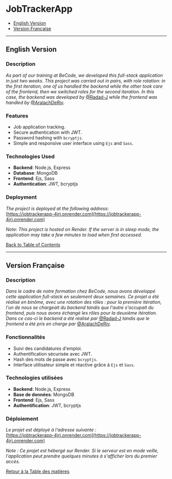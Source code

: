 # JobTrackerApp

- [English Version](#english-version)
- [Version Française](#version-française)

---

## English Version

### Description

_As part of our training at BeCode, we developed this full-stack application in just two weeks. This project was carried out in pairs, with role rotation: in the first iteration, one of us handled the backend while the other took care of the frontend, then we switched roles for the second iteration. In this case, the backend was developed by_ [@Radad-J](https://github.com/Radad-J) _while the frontend was handled by_ [@AralachDeRiv](https://github.com/AralachDeRiv).

### Features

- Job application tracking.
- Secure authentication with JWT.
- Password hashing with `bcryptjs`.
- Simple and responsive user interface using `Ejs` and `Sass`.

### Technologies Used

- **Backend**: Node.js, Express
- **Database**: MongoDB
- **Frontend**: Ejs, Sass
- **Authentication**: JWT, bcryptjs

### Deployment

_The project is deployed at the following address:_  
[https://jobtrackerapp-4jrj.onrender.com](https://jobtrackerapp-4jrj.onrender.com)

_Note: This project is hosted on Render. If the server is in sleep mode, the application may take a few minutes to load when first accessed._

[Back to Table of Contents](#table-des-matières--table-of-contents)

---

## Version Française

### Description

_Dans le cadre de notre formation chez BeCode, nous avons développé cette application full-stack en seulement deux semaines. Ce projet a été réalisé en binôme, avec une rotation des rôles : pour la première itération, l'un de nous se chargeait du backend tandis que l'autre s'occupait du frontend, puis nous avons échangé les rôles pour la deuxième itération. Dans ce cas-ci le backend a été réalisé par_ [@Radad-J](https://github.com/Radad-J) _tandis que le frontend a été pris en charge par_ [@AralachDeRiv](https://github.com/AralachDeRiv).

### Fonctionnalités

- Suivi des candidatures d'emploi.
- Authentification sécurisée avec JWT.
- Hash des mots de passe avec `bcryptjs`.
- Interface utilisateur simple et réactive grâce à `Ejs` et `Sass`.

### Technologies utilisées

- **Backend**: Node.js, Express
- **Base de données**: MongoDB
- **Frontend**: Ejs, Sass
- **Authentification**: JWT, bcryptjs

### Déploiement

_Le projet est déployé à l'adresse suivante :_  
[https://jobtrackerapp-4jrj.onrender.com](https://jobtrackerapp-4jrj.onrender.com)

_Note : Ce projet est hébergé sur Render. Si le serveur est en mode veille, l'application peut prendre quelques minutes à s'afficher lors du premier accès._

[Retour à la Table des matières](#table-des-matières--table-of-contents)
